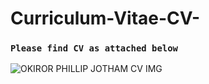# Curriculum-Vitae-CV-

### `Please find CV as attached below`

![OKIROR PHILLIP JOTHAM CV IMG](https://user-images.githubusercontent.com/64320491/168910155-7b23705d-b2aa-4780-989e-9523940f3026.png)
